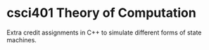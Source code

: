 # csci401 Theory of Computation
Extra credit assignments in C++ to simulate different forms of state machines.
